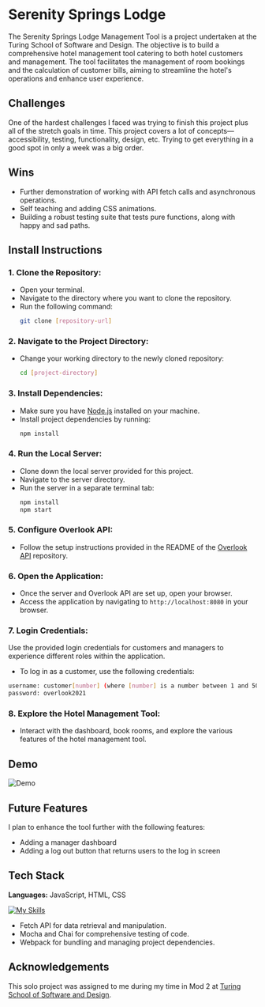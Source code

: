 # Serenity Springs Lodge

The Serenity Springs Lodge Management Tool is a project undertaken at the Turing School of Software and Design. The objective is to build a comprehensive hotel management tool catering to both hotel customers and management. The tool facilitates the management of room bookings and the calculation of customer bills, aiming to streamline the hotel's operations and enhance user experience.

## Challenges

One of the hardest challenges I faced was trying to finish this project plus all of the stretch goals in time. This project covers a lot of concepts—accessibility, testing, functionality, design, etc. Trying to get everything in a good spot in only a week was a big order.

## Wins
- Further demonstration of working with API fetch calls and asynchronous operations.
- Self teaching and adding CSS animations. 
- Building a robust testing suite that tests pure functions, along with happy and sad paths.


## Install Instructions

### 1. Clone the Repository:
   - Open your terminal.
   - Navigate to the directory where you want to clone the repository.
   - Run the following command:
     ```bash
     git clone [repository-url]
     ```

### 2. Navigate to the Project Directory:
   - Change your working directory to the newly cloned repository:
     ```bash
     cd [project-directory]
     ```

### 3. Install Dependencies:
   - Make sure you have [Node.js](https://nodejs.org/) installed on your machine.
   - Install project dependencies by running:
     ```bash
     npm install
     ```

### 4. Run the Local Server:
   - Clone down the local server provided for this project.
   - Navigate to the server directory.
   - Run the server in a separate terminal tab:
     ```bash
     npm install
     npm start
     ```

### 5. Configure Overlook API:
   - Follow the setup instructions provided in the README of the [Overlook API](https://github.com/turingschool-examples/overlook-api) repository.

### 6. Open the Application:
   - Once the server and Overlook API are set up, open your browser.
   - Access the application by navigating to `http://localhost:8080` in your browser.

### 7. Login Credentials:
Use the provided login credentials for customers and managers to experience different roles within the application.
   - To log in as a customer, use the following credentials:
   ```bash
   username: customer[number] (where [number] is a number between 1 and 50)
   password: overlook2021
   ```

### 8. Explore the Hotel Management Tool:
   - Interact with the dashboard, book rooms, and explore the various features of the hotel management tool.


## Demo

![Demo](https://media.giphy.com/media/v1.Y2lkPTc5MGI3NjExdDdsZnF4NWhnaGRpeTUzcG5jMmNnMTUyNHRsbzJlNDBtOHA1N3RnaiZlcD12MV9pbnRlcm5hbF9naWZfYnlfaWQmY3Q9Zw/fH9zx9zRuQTuOmMAKP/giphy.gif)



## Future Features

I plan to enhance the tool further with the following features:

- Adding a manager dashboard
- Adding a log out button that returns users to the log in screen


## Tech Stack

**Languages:** JavaScript, HTML, CSS

[![My Skills](https://skills.thijs.gg/icons?i=js,html,css)]()

- Fetch API for data retrieval and manipulation.
- Mocha and Chai for comprehensive testing of code.
- Webpack for bundling and managing project dependencies.

## Acknowledgements

This solo project was assigned to me during my time in Mod 2 at [Turing School of Software and Design](https://www.turing.edu).
